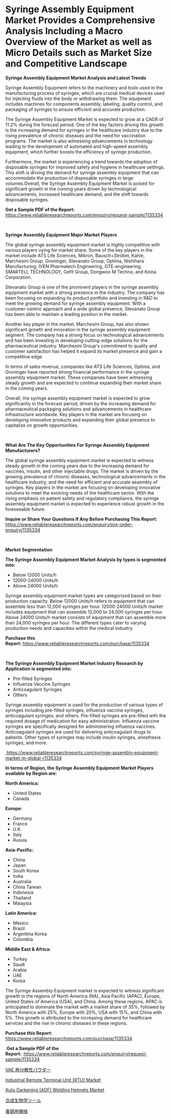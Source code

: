 <p><h1>Syringe Assembly Equipment Market Provides a Comprehensive Analysis Including a Macro Overview of the Market as well as Micro Details such as Market Size and Competitive Landscape</h1></p><p><strong>Syringe Assembly Equipment Market Analysis and Latest Trends</strong></p>
<p><p>Syringe Assembly Equipment refers to the machinery and tools used in the manufacturing process of syringes, which are crucial medical devices used for injecting fluids into the body or withdrawing them. The equipment includes machines for components assembly, labeling, quality control, and packaging of syringes to ensure efficient and accurate production.</p><p>The Syringe Assembly Equipment Market is expected to grow at a CAGR of 11.2% during the forecast period. One of the key factors driving this growth is the increasing demand for syringes in the healthcare industry due to the rising prevalence of chronic diseases and the need for vaccination programs. The market is also witnessing advancements in technology leading to the development of automated and high-speed assembly equipment, which further boosts the efficiency of syringe production.</p><p>Furthermore, the market is experiencing a trend towards the adoption of disposable syringes for improved safety and hygiene in healthcare settings. This shift is driving the demand for syringe assembly equipment that can accommodate the production of disposable syringes in large volumes.Overall, the Syringe Assembly Equipment Market is poised for significant growth in the coming years driven by technological advancements, increased healthcare demand, and the shift towards disposable syringes.</p></p>
<p><strong>Get a Sample PDF of the Report:&nbsp;</strong> <a href="https://www.reliableresearchreports.com/enquiry/request-sample/1135334">https://www.reliableresearchreports.com/enquiry/request-sample/1135334</a></p>
<p>&nbsp;</p>
<p><strong>Syringe Assembly Equipment Major Market Players</strong></p>
<p><p>The global syringe assembly equipment market is highly competitive with various players vying for market share. Some of the key players in the market include ATS Life Sciences, Mikron, Bausch+Ströbel, Kahle, Marchesini Group, Groninger, Stevanato Group, Optima, Nishihara Manufacturing, IVEN Pharmatech Engineering, GTE-engineering, SMARTELL TECHNOLOGY, Gefit Group, Dongwoo M Techno, and Koina Corporation.</p><p>Stevanato Group is one of the prominent players in the syringe assembly equipment market with a strong presence in the industry. The company has been focusing on expanding its product portfolio and investing in R&D to meet the growing demand for syringe assembly equipment. With a customer-centric approach and a wide global presence, Stevanato Group has been able to maintain a leading position in the market.</p><p>Another key player in the market, Marchesini Group, has also shown significant growth and innovation in the syringe assembly equipment segment. The company has a strong focus on technological advancements and has been investing in developing cutting-edge solutions for the pharmaceutical industry. Marchesini Group's commitment to quality and customer satisfaction has helped it expand its market presence and gain a competitive edge.</p><p>In terms of sales revenue, companies like ATS Life Sciences, Optima, and Groninger have reported strong financial performance in the syringe assembly equipment market. These companies have been witnessing steady growth and are expected to continue expanding their market share in the coming years.</p><p>Overall, the syringe assembly equipment market is expected to grow significantly in the forecast period, driven by the increasing demand for pharmaceutical packaging solutions and advancements in healthcare infrastructure worldwide. Key players in the market are focusing on developing innovative products and expanding their global presence to capitalize on growth opportunities.</p></p>
<p>&nbsp;</p>
<p><strong>What Are The Key Opportunities For Syringe Assembly Equipment Manufacturers?</strong></p>
<p><p>The global syringe assembly equipment market is expected to witness steady growth in the coming years due to the increasing demand for vaccines, insulin, and other injectable drugs. The market is driven by the growing prevalence of chronic diseases, technological advancements in the healthcare industry, and the need for efficient and accurate assembly of syringes. Key players in the market are focusing on developing innovative solutions to meet the evolving needs of the healthcare sector. With the rising emphasis on patient safety and regulatory compliance, the syringe assembly equipment market is expected to experience robust growth in the foreseeable future.</p></p>
<p><strong>Inquire or Share Your Questions If Any Before Purchasing This Report:</strong> <a href="https://www.reliableresearchreports.com/enquiry/pre-order-enquiry/1135334">https://www.reliableresearchreports.com/enquiry/pre-order-enquiry/1135334</a></p>
<p>&nbsp;</p>
<p><strong>Market Segmentation</strong></p>
<p><strong>The Syringe Assembly Equipment Market Analysis by types is segmented into:</strong></p>
<p><ul><li>Below 12000 Units/h</li><li>12000-24000 Units/h</li><li>Above 24000 Units/h</li></ul></p>
<p><p>Syringe assembly equipment market types are categorized based on their production capacity. Below 12000 Units/h refers to equipment that can assemble less than 12,000 syringes per hour. 12000-24000 Units/h market includes equipment that can assemble 12,000 to 24,000 syringes per hour. Above 24000 Units/h market consists of equipment that can assemble more than 24,000 syringes per hour. The different types cater to varying production needs and capacities within the medical industry.</p></p>
<p><strong>Purchase this Report:&nbsp;</strong><a href="https://www.reliableresearchreports.com/purchase/1135334">https://www.reliableresearchreports.com/purchase/1135334</a></p>
<p>&nbsp;</p>
<p><strong>The Syringe Assembly Equipment Market Industry Research by Application is segmented into:</strong></p>
<p><ul><li>Pre-filled Syringes</li><li>Influenza Vaccine Syringes</li><li>Anticoagulant Syringes</li><li>Others</li></ul></p>
<p><p>Syringe assembly equipment is used for the production of various types of syringes including pre-filled syringes, influenza vaccine syringes, anticoagulant syringes, and others. Pre-filled syringes are pre-filled with the required dosage of medication for easy administration. Influenza vaccine syringes are specifically designed for administering influenza vaccines. Anticoagulant syringes are used for delivering anticoagulant drugs to patients. Other types of syringes may include insulin syringes, anesthesia syringes, and more.</p></p>
<p><a href="https://www.reliableresearchreports.com/syringe-assembly-equipment-market-in-global-r1135334">&nbsp;https://www.reliableresearchreports.com/syringe-assembly-equipment-market-in-global-r1135334</a></p>
<p><strong>In terms of Region, the Syringe Assembly Equipment Market Players available by Region are:</strong></p>
<p>
    <p> <strong> North America: </strong>
        <ul>
            <li>United States</li>
            <li>Canada</li>
        </ul>
        </p> 
    <p> <strong> Europe: </strong>
        <ul>
            <li>Germany</li>
            <li>France</li>
            <li>U.K.</li>
            <li>Italy</li>
            <li>Russia</li>
        </ul>
        </p> 
    <p> <strong> Asia-Pacific: </strong>
        <ul>
            <li>China</li>
            <li>Japan</li>
            <li>South Korea</li>
            <li>India</li>
            <li>Australia</li>
            <li>China Taiwan</li>
            <li>Indonesia</li>
            <li>Thailand</li>
            <li>Malaysia</li>
        </ul>
        </p> 
    <p> <strong> Latin America: </strong>
        <ul>
            <li>Mexico</li>
            <li>Brazil</li>
            <li>Argentina Korea</li>
            <li>Colombia</li>
        </ul>
        </p> 
    <p> <strong> Middle East & Africa: </strong>
        <ul>
            <li>Turkey</li>
            <li>Saudi</li>
            <li>Arabia</li>
            <li>UAE</li>
            <li>Korea</li>
        </ul>
    </p>
    </p>
<p><p>The Syringe Assembly Equipment market is expected to witness significant growth in the regions of North America (NA), Asia Pacific (APAC), Europe, United States of America (USA), and China. Among these regions, APAC is anticipated to dominate the market with a market share of 35%, followed by North America with 25%, Europe with 20%, USA with 15%, and China with 5%. This growth is attributed to the increasing demand for healthcare services and the rise in chronic diseases in these regions.</p></p>
<p><strong>Purchase this Report: </strong><a href="https://www.reliableresearchreports.com/purchase/1135334">https://www.reliableresearchreports.com/purchase/1135334</a></p>
<p>&nbsp;<strong>Get a Sample PDF of the Report:&nbsp;&nbsp;</strong><a href="https://www.reliableresearchreports.com/enquiry/request-sample/1135334">https://www.reliableresearchreports.com/enquiry/request-sample/1135334</a></p>
<p><strong></strong></p>
<p><p><a href="https://github.com/nxboeu02965442/Market-Research-Report-List-1/blob/main/425413429769.md">VAE 再分散性パウダー</a></p><p><a href="https://www.linkedin.com/pulse/industrial-remote-terminal-unit-rtu-market-competitive-zihye?trackingId=1V%2FS9ptmk%2FGW2xr0m3I0Xw%3D%3D">Industrial Remote Terminal Unit (RTU) Market</a></p><p><a href="https://www.linkedin.com/pulse/auto-darkening-adf-welding-helmets-market-analysis-its-9o0ge?trackingId=bx%2Fq8v5Bpwpwkfcz%2Blgi0A%3D%3D">Auto Darkening (ADF) Welding Helmets Market</a></p><p><a href="https://medium.com/@trevawiszk20231/%E5%90%88%E6%88%90%E7%94%9F%E7%89%A9%E5%AD%A6%E3%83%84%E3%83%BC%E3%83%AB%E5%B8%82%E5%A0%B4%E3%81%AE%E8%A6%8F%E6%A8%A1-cagr-%E3%83%88%E3%83%AC%E3%83%B3%E3%83%89-2024-2030-3bd62adef38c">合成生物学ツール</a></p><p><a href="https://medium.com/@bonniehoppe1/%E5%AE%B6%E7%A6%BD%E9%A3%BC%E8%82%B2%E6%A9%9F%E6%A2%B0%E5%B8%82%E5%A0%B4%E3%81%AE%E8%A6%8F%E6%A8%A1-cagr-%E5%82%BE%E5%90%91-2024%E5%B9%B4-2030%E5%B9%B4-2675fd7fa09a">養鶏用機械</a></p></p>
